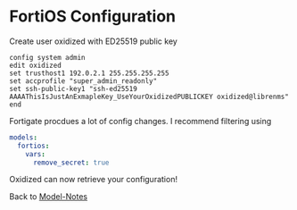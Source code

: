 # FortiOS Configuration

Create user oxidized with ED25519 public key

```text
config system admin
edit oxidized
set trusthost1 192.0.2.1 255.255.255.255
set accprofile "super_admin_readonly"
set ssh-public-key1 "ssh-ed25519 AAAAThisIsJustAnExmapleKey_UseYourOxidizedPUBLICKEY oxidized@librenms"
end
```


Fortigate procdues a lot of config changes. I recommend filtering using

```yaml
models:
  fortios:
    vars:
      remove_secret: true
```



Oxidized can now retrieve your configuration!

Back to [Model-Notes](README.md)
